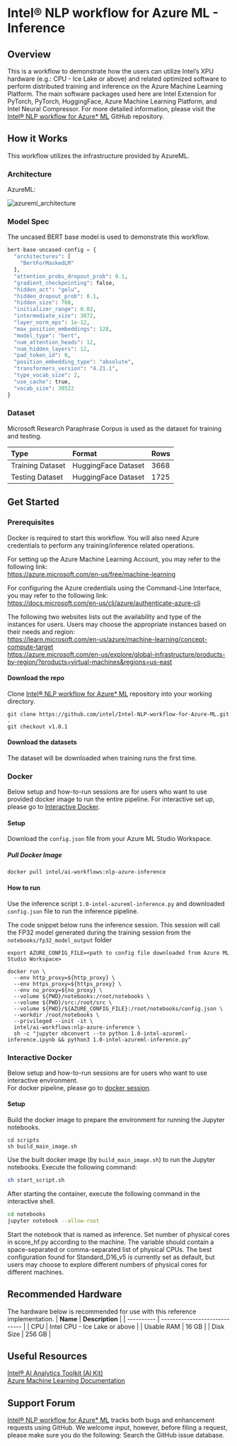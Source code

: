# **Intel® NLP workflow for Azure** ML - Inference

## Overview
This is a workflow to demonstrate how the users can utilize Intel’s XPU hardware (e.g.: CPU - Ice Lake or above) and related optimized software to perform distributed training and inference on the Azure Machine Learning Platform. The main software packages used here are Intel Extension for PyTorch, PyTorch, HuggingFace, Azure Machine Learning Platform, and Intel Neural Compressor. For more detailed information, please visit the [Intel® NLP workflow for Azure* ML](https://github.com/intel/Intel-NLP-workflow-for-Azure-ML) GitHub repository.

## How it Works
This workflow utilizes the infrastructure provided by AzureML.

### Architecture 

AzureML:

![azureml_architecture](https://user-images.githubusercontent.com/43555799/205149722-e37dcec5-5ef2-4440-92f2-9dc243b9e556.jpg)

### Model Spec
The uncased BERT base model is used to demonstrate this workflow.

```python
bert-base-uncased-config = {
  "architectures": [
    "BertForMaskedLM"
  ],
  "attention_probs_dropout_prob": 0.1,
  "gradient_checkpointing": false,
  "hidden_act": "gelu",
  "hidden_dropout_prob": 0.1,
  "hidden_size": 768,
  "initializer_range": 0.02,
  "intermediate_size": 3072,
  "layer_norm_eps": 1e-12,
  "max_position_embeddings": 128,
  "model_type": "bert",
  "num_attention_heads": 12,
  "num_hidden_layers": 12,
  "pad_token_id": 0,
  "position_embedding_type": "absolute",
  "transformers_version": "4.21.1",
  "type_vocab_size": 2,
  "use_cache": true,
  "vocab_size": 30522
}
```

### Dataset 
Microsoft Research Paraphrase Corpus is used as the dataset for training and testing. 

| **Type**                 | **Format** | **Rows** 
| :---                     | :---       | :---     
| Training Dataset         | HuggingFace Dataset  | 3668
| Testing  Dataset         | HuggingFace Dataset  | 1725

## Get Started

### **Prerequisites**
Docker is required to start this workflow. You will also need Azure credentials to perform any training/inference related operations.

For setting up the Azure Machine Learning Account, you may refer to the following link:
<br>
https://azure.microsoft.com/en-us/free/machine-learning

For configuring the Azure credentials using the Command-Line Interface, you may refer to the following link:
<br>
https://docs.microsoft.com/en-us/cli/azure/authenticate-azure-cli

The following two websites lists out the availability and type of the instances for users. Users may choose the appropriate instances based on their needs and region:
<br>
https://learn.microsoft.com/en-us/azure/machine-learning/concept-compute-target
<br>
https://azure.microsoft.com/en-us/explore/global-infrastructure/products-by-region/?products=virtual-machines&regions=us-east

#### Download the repo
Clone [Intel® NLP workflow for Azure* ML](https://github.com/intel/Intel-NLP-workflow-for-Azure-ML) repository into your working directory.
```
git clone https://github.com/intel/Intel-NLP-workflow-for-Azure-ML.git .
git checkout v1.0.1
```

#### Download the datasets
The dataset will be downloaded when training runs the first time.

### **Docker**
Below setup and how-to-run sessions are for users who want to use provided docker image to run the entire pipeline. 
For interactive set up, please go to [Interactive Docker](#interactive-docker).

#### Setup 
Download the `config.json` file from your Azure ML Studio Workspace.

##### Pull Docker Image
```
docker pull intel/ai-workflows:nlp-azure-inference
```

#### How to run 
Use the inference script `1.0-intel-azureml-inference.py` and downloaded `config.json` file to run the inference pipeline.

The code snippet below runs the inference session. This session will call the FP32 model generated during the training session from the `notebooks/fp32_model_output` folder
```
export AZURE_CONFIG_FILE=<path to config file downloaded from Azure ML Studio Workspace>

docker run \
  --env http_proxy=${http_proxy} \
  --env https_proxy=${https_proxy} \
  --env no_proxy=${no_proxy} \
  --volume ${PWD}/notebooks:/root/notebooks \
  --volume ${PWD}/src:/root/src \
  --volume ${PWD}/${AZURE_CONFIG_FILE}:/root/notebooks/config.json \
  --workdir /root/notebooks \
  --privileged --init -it \
  intel/ai-workflows:nlp-azure-inference \
  sh -c "jupyter nbconvert --to python 1.0-intel-azureml-inference.ipynb && python3 1.0-intel-azureml-inference.py"
```

### **Interactive Docker**
Below setup and how-to-run sessions are for users who want to use interactive environment.  
For docker pipeline, please go to [docker session](#docker).
#### Setup 

Build the docker image to prepare the environment for running the Jupyter notebooks.
```
cd scripts
sh build_main_image.sh
```

Use the built docker image (by `build_main_image.sh`) to run the Jupyter notebooks. Execute the following command:
```bash
sh start_script.sh
```
After starting the container, execute the following command in the interactive shell.
```bash
cd notebooks
jupyter notebook --allow-root
```
Start the notebook that is named as inference. Set number of physical cores in score_hf.py according to the machine. The variable should contain a space-separated or comma-separated list of physical CPUs. The best configuration found for Standard_D16_v5 is currently set as default, but users may choose to explore different numbers of physical cores for different machines.

## Recommended Hardware 
The hardware below is recommended for use with this reference implementation. 
| **Name**         | **Description**               |
| ----------       | ----------------------------- |
| CPU              | Intel CPU - Ice Lake or above |
| Usable RAM       | 16 GB                         |
| Disk Size        | 256 GB                        |

## Useful Resources 
[Intel® AI Analytics Toolkit (AI Kit)](https://www.intel.com/content/www/us/en/developer/tools/oneapi/ai-analytics-toolkit.html)
<br>
[Azure Machine Learning Documentation](https://learn.microsoft.com/en-us/azure/machine-learning/)

## Support Forum 
[Intel® NLP workflow for Azure* ML](https://github.com/intel/Intel-NLP-workflow-for-Azure-ML) tracks both bugs and enhancement requests using GitHub. We welcome input, however, before filing a request, please make sure you do the following: Search the GitHub issue database.